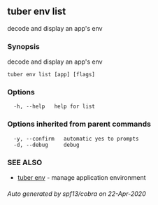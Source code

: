 ## tuber env list

decode and display an app's env

### Synopsis

decode and display an app's env

```
tuber env list [app] [flags]
```

### Options

```
  -h, --help   help for list
```

### Options inherited from parent commands

```
  -y, --confirm   automatic yes to prompts
  -d, --debug     debug
```

### SEE ALSO

* [tuber env](tuber_env.md)	 - manage application environment

###### Auto generated by spf13/cobra on 22-Apr-2020
